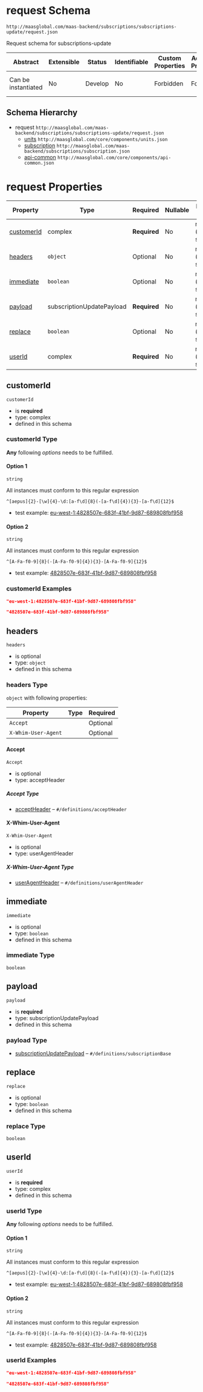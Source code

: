 # request Schema

```
http://maasglobal.com/maas-backend/subscriptions/subscriptions-update/request.json
```

Request schema for subscriptions-update

| Abstract            | Extensible | Status  | Identifiable | Custom Properties | Additional Properties | Defined In                                                                   |
| ------------------- | ---------- | ------- | ------------ | ----------------- | --------------------- | ---------------------------------------------------------------------------- |
| Can be instantiated | No         | Develop | No           | Forbidden         | Forbidden             | [maas-backend/subscriptions/subscriptions-update/request.json](request.json) |

## Schema Hierarchy

- request `http://maasglobal.com/maas-backend/subscriptions/subscriptions-update/request.json`
  - [units](../../../core/components/units.md) `http://maasglobal.com/core/components/units.json`
  - [subscription](../subscription.md) `http://maasglobal.com/maas-backend/subscriptions/subscription.json`
  - [api-common](../../../core/components/api-common.md) `http://maasglobal.com/core/components/api-common.json`

# request Properties

| Property                  | Type                      | Required     | Nullable | Defined by            |
| ------------------------- | ------------------------- | ------------ | -------- | --------------------- |
| [customerId](#customerid) | complex                   | **Required** | No       | request (this schema) |
| [headers](#headers)       | `object`                  | Optional     | No       | request (this schema) |
| [immediate](#immediate)   | `boolean`                 | Optional     | No       | request (this schema) |
| [payload](#payload)       | subscriptionUpdatePayload | **Required** | No       | request (this schema) |
| [replace](#replace)       | `boolean`                 | Optional     | No       | request (this schema) |
| [userId](#userid)         | complex                   | **Required** | No       | request (this schema) |

## customerId

`customerId`

- is **required**
- type: complex
- defined in this schema

### customerId Type

**Any** following _options_ needs to be fulfilled.

#### Option 1

`string`

All instances must conform to this regular expression

```regex
^[aepus]{2}-[\w]{4}-\d:[a-f\d]{8}(-[a-f\d]{4}){3}-[a-f\d]{12}$
```

- test example:
  [eu-west-1:4828507e-683f-41bf-9d87-689808fbf958](<https://regexr.com/?expression=%5E%5Baepus%5D%7B2%7D-%5B%5Cw%5D%7B4%7D-%5Cd%3A%5Ba-f%5Cd%5D%7B8%7D(-%5Ba-f%5Cd%5D%7B4%7D)%7B3%7D-%5Ba-f%5Cd%5D%7B12%7D%24&text=eu-west-1%3A4828507e-683f-41bf-9d87-689808fbf958>)

#### Option 2

`string`

All instances must conform to this regular expression

```regex
^[A-Fa-f0-9]{8}(-[A-Fa-f0-9]{4}){3}-[A-Fa-f0-9]{12}$
```

- test example:
  [4828507e-683f-41bf-9d87-689808fbf958](<https://regexr.com/?expression=%5E%5BA-Fa-f0-9%5D%7B8%7D(-%5BA-Fa-f0-9%5D%7B4%7D)%7B3%7D-%5BA-Fa-f0-9%5D%7B12%7D%24&text=4828507e-683f-41bf-9d87-689808fbf958>)

### customerId Examples

```json
"eu-west-1:4828507e-683f-41bf-9d87-689808fbf958"
```

```json
"4828507e-683f-41bf-9d87-689808fbf958"
```

## headers

`headers`

- is optional
- type: `object`
- defined in this schema

### headers Type

`object` with following properties:

| Property            | Type | Required |
| ------------------- | ---- | -------- |
| `Accept`            |      | Optional |
| `X-Whim-User-Agent` |      | Optional |

#### Accept

`Accept`

- is optional
- type: acceptHeader

##### Accept Type

- [acceptHeader](api-common.md) – `#/definitions/acceptHeader`

#### X-Whim-User-Agent

`X-Whim-User-Agent`

- is optional
- type: userAgentHeader

##### X-Whim-User-Agent Type

- [userAgentHeader](api-common.md) – `#/definitions/userAgentHeader`

## immediate

`immediate`

- is optional
- type: `boolean`
- defined in this schema

### immediate Type

`boolean`

## payload

`payload`

- is **required**
- type: subscriptionUpdatePayload
- defined in this schema

### payload Type

- [subscriptionUpdatePayload](subscription.md) – `#/definitions/subscriptionBase`

## replace

`replace`

- is optional
- type: `boolean`
- defined in this schema

### replace Type

`boolean`

## userId

`userId`

- is **required**
- type: complex
- defined in this schema

### userId Type

**Any** following _options_ needs to be fulfilled.

#### Option 1

`string`

All instances must conform to this regular expression

```regex
^[aepus]{2}-[\w]{4}-\d:[a-f\d]{8}(-[a-f\d]{4}){3}-[a-f\d]{12}$
```

- test example:
  [eu-west-1:4828507e-683f-41bf-9d87-689808fbf958](<https://regexr.com/?expression=%5E%5Baepus%5D%7B2%7D-%5B%5Cw%5D%7B4%7D-%5Cd%3A%5Ba-f%5Cd%5D%7B8%7D(-%5Ba-f%5Cd%5D%7B4%7D)%7B3%7D-%5Ba-f%5Cd%5D%7B12%7D%24&text=eu-west-1%3A4828507e-683f-41bf-9d87-689808fbf958>)

#### Option 2

`string`

All instances must conform to this regular expression

```regex
^[A-Fa-f0-9]{8}(-[A-Fa-f0-9]{4}){3}-[A-Fa-f0-9]{12}$
```

- test example:
  [4828507e-683f-41bf-9d87-689808fbf958](<https://regexr.com/?expression=%5E%5BA-Fa-f0-9%5D%7B8%7D(-%5BA-Fa-f0-9%5D%7B4%7D)%7B3%7D-%5BA-Fa-f0-9%5D%7B12%7D%24&text=4828507e-683f-41bf-9d87-689808fbf958>)

### userId Examples

```json
"eu-west-1:4828507e-683f-41bf-9d87-689808fbf958"
```

```json
"4828507e-683f-41bf-9d87-689808fbf958"
```
